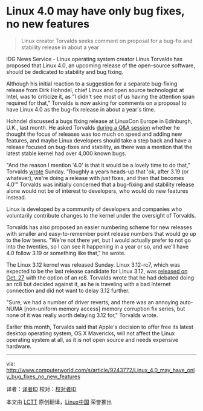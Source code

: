 Linux 4.0 may have only bug fixes, no new features
================================================================================
> Linux creator Torvalds seeks comment on proposal for a bug-fix and stability release in about a year

IDG News Service - Linux operating system creator Linus Torvalds has proposed that Linux 4.0, an upcoming release of the open-source software, should be dedicated to stability and bug fixing.

Although his initial reaction to a suggestion for a separate bug-fixing release from Dirk Hohndel, chief Linux and open source technologist at Intel, was to criticize it, as "I didn't see most of us having the attention span required for that," Torvalds is now asking for comments on a proposal to have Linux 4.0 as the bug-fix release in about a year's time.

Hohndel discussed a bugs fixing release at LinuxCon Europe in Edinburgh, U.K., last month. He asked Torvalds [during a Q&A session][1] whether he thought the focus of releases was too much on speed and adding new features, and maybe Linux developers should take a step back and have a release focused on bug-fixes and stability, as there was a mention that the latest stable kernel had over 4,000 known bugs.

"And the reason I mention '4.0' is that it would be a lovely time to do that," Torvalds [wrote][2] Sunday. "Roughly a years heads-up that 'ok, after 3.19 (or whatever), we're doing a release with *just* fixes, and then that becomes 4.0'" Torvalds was initially concerned that a bug-fixing and stability release alone would not be of interest to developers, who would do new features instead.

Linux is developed by a community of developers and companies who voluntarily contribute changes to the kernel under the oversight of Torvalds.

Torvalds has also proposed an easier numbering scheme for new releases with smaller and easy-to-remember point release numbers that would go up to the low teens. "We're not there yet, but I would actually prefer to not go into the twenties, so I can see it happening in a year or so, and we'll have 4.0 follow 3.19 or something like that," he wrote.

The Linux 3.12 kernel was released Sunday. Linux 3.12-rc7, which was expected to be the last release candidate for Linux 3.12, was [released on Oct. 27][3] with the option of an rc8. Torvalds wrote that he had debated doing an rc8 but decided against it, as he is traveling with a bad Internet connection and did not want to delay 3.12 further.

"Sure, we had a number of driver reverts, and there was an annoying auto-NUMA [non-uniform memory access] memory corruption fix series, but none of it was really worth delaying 3.12 for," Torvalds wrote.

Earlier this month, Torvalds said that Apple's decision to offer free its latest desktop operating system, OS X Mavericks, will not affect the Linux operating system at all, as it is not open source and needs expensive hardware.

--------------------------------------------------------------------------------

via: http://www.computerworld.com/s/article/9243772/Linux_4.0_may_have_only_bug_fixes_no_new_features

译者：[译者ID](https://github.com/译者ID) 校对：[校对者ID](https://github.com/校对者ID)

本文由 [LCTT](https://github.com/LCTT/TranslateProject) 原创翻译，[Linux中国](http://linux.cn/) 荣誉推出

[1]:http://www.youtube.com/watch?feature=player_embedded&list=UUfX55Sx5hEFjoC3cNs6mCUQ&v=jjRAKuis7T8
[2]:http://lkml.indiana.edu/hypermail/linux/kernel/1311.0/00914.html
[3]:http://lkml.indiana.edu/hypermail/linux/kernel/1310.3/01253.html